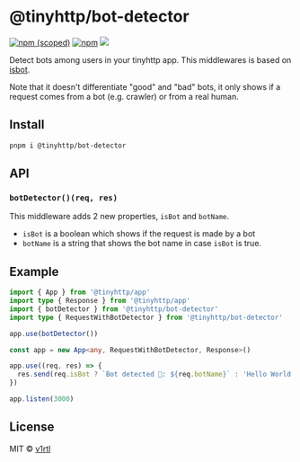 # @tinyhttp/bot-detector

[![npm (scoped)][npm-badge]](https://npmjs.com/package/@tinyhttp/bot-detector) [![npm][dl-badge]](https://npmjs.com/package/@tinyhttp/bot-detector) [![][web-badge]](https://tinyhttp.v1rtl.site/mw/bot-detector)

Detect bots among users in your tinyhttp app. This middlewares is based on [isbot](https://github.com/pugjs/bot-detector).

Note that it doesn't differentiate "good" and "bad" bots, it only shows if a request comes from a bot (e.g. crawler) or from a real human.

## Install

```sh
pnpm i @tinyhttp/bot-detector
```

## API

### `botDetector()(req, res)`

This middleware adds 2 new properties, `isBot` and `botName`.

- `isBot` is a boolean which shows if the request is made by a bot
- `botName` is a string that shows the bot name in case `isBot` is true.

## Example

```ts
import { App } from '@tinyhttp/app'
import type { Response } from '@tinyhttp/app'
import { botDetector } from '@tinyhttp/bot-detector'
import type { RequestWithBotDetector } from '@tinyhttp/bot-detector'

app.use(botDetector())

const app = new App<any, RequestWithBotDetector, Response>()

app.use((req, res) => {
  res.send(req.isBot ? `Bot detected 🤖: ${req.botName}` : 'Hello World!')
})

app.listen(3000)
```

## License

MIT © [v1rtl](https://v1rtl.site)

[npm-badge]: https://img.shields.io/npm/v/@tinyhttp/bot-detector?style=flat-square
[dl-badge]: https://img.shields.io/npm/dt/@tinyhttp/bot-detector?style=flat-square
[web-badge]: https://img.shields.io/badge/website-visit-hotpink?style=flat-square
